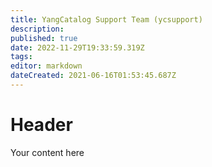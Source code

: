 ```yaml
---
title: YangCatalog Support Team (ycsupport)
description: 
published: true
date: 2022-11-29T19:33:59.319Z
tags: 
editor: markdown
dateCreated: 2021-06-16T01:53:45.687Z
---
```


# Header
Your content here